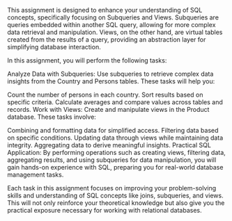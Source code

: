 This assignment is designed to enhance your understanding of SQL concepts, specifically focusing on Subqueries and Views.
Subqueries are queries embedded within another SQL query, allowing for more complex data retrieval and manipulation.
Views, on the other hand, are virtual tables created from the results of a query, providing an abstraction layer for simplifying database interaction.

In this assignment, you will perform the following tasks:

Analyze Data with Subqueries:
Use subqueries to retrieve complex data insights from the Country and Persons tables. These tasks will help you:

Count the number of persons in each country.
Sort results based on specific criteria.
Calculate averages and compare values across tables and records.
Work with Views:
Create and manipulate views in the Product database. These tasks involve:

Combining and formatting data for simplified access.
Filtering data based on specific conditions.
Updating data through views while maintaining data integrity.
Aggregating data to derive meaningful insights.
Practical SQL Application:
By performing operations such as creating views, filtering data, aggregating results, and using subqueries for data manipulation, you will gain hands-on experience with SQL, preparing you for real-world database management tasks.

Each task in this assignment focuses on improving your problem-solving skills and understanding of SQL concepts like joins, subqueries, and views. This will not only reinforce your theoretical knowledge but also give you the practical exposure necessary for working with relational databases.

